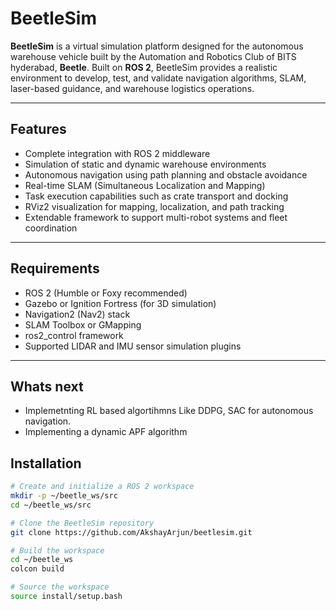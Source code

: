 # BeetleSim

**BeetleSim** is a virtual simulation platform designed for the autonomous warehouse vehicle built by the Automation and Robotics Club of BITS hyderabad, **Beetle**. Built on **ROS 2**, BeetleSim provides a realistic environment to develop, test, and validate navigation algorithms, SLAM, laser-based guidance, and warehouse logistics operations.

---

## Features

- Complete integration with ROS 2 middleware
- Simulation of static and dynamic warehouse environments
- Autonomous navigation using path planning and obstacle avoidance
- Real-time SLAM (Simultaneous Localization and Mapping)
- Task execution capabilities such as crate transport and docking
- RViz2 visualization for mapping, localization, and path tracking
- Extendable framework to support multi-robot systems and fleet coordination

---

## Requirements

- ROS 2 (Humble or Foxy recommended)
- Gazebo or Ignition Fortress (for 3D simulation)
- Navigation2 (Nav2) stack
- SLAM Toolbox or GMapping
- ros2_control framework
- Supported LIDAR and IMU sensor simulation plugins

---

## Whats next 

- Implemetnting RL based algortihmns Like DDPG, SAC for autonomous navigation.
- Implementing a dynamic APF algorithm

## Installation

```bash
# Create and initialize a ROS 2 workspace
mkdir -p ~/beetle_ws/src
cd ~/beetle_ws/src

# Clone the BeetleSim repository
git clone https://github.com/AkshayArjun/beetlesim.git

# Build the workspace
cd ~/beetle_ws
colcon build

# Source the workspace
source install/setup.bash

```





